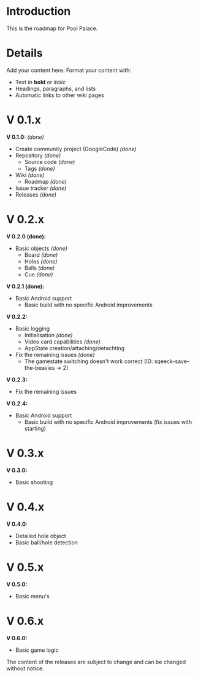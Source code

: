 # Introduction #

This is the roadmap for Pool Palace.


# Details #

Add your content here.  Format your content with:
  * Text in **bold** or _italic_
  * Headings, paragraphs, and lists
  * Automatic links to other wiki pages

# V 0.1.x #

**V 0.1.0:** _(done)_
  * Create community project (GoogleCode) _(done)_
  * Repository _(done)_
    * Source code _(done)_
    * Tags _(done)_
  * Wiki _(done)_
    * Roadmap _(done)_
  * Issue tracker _(done)_
  * Releases _(done)_

# V 0.2.x #

**V 0.2.0 (done):**
  * Basic objects _(done)_
    * Board _(done)_
    * Holes _(done)_
    * Balls _(done)_
    * Cue _(done)_

**V 0.2.1 (done):**
  * Basic Android support
    * Basic build with no specific Android improvements

**V 0.2.2:**
  * Basic logging
    * Initialisation _(done)_
    * Video card capabilities _(done)_
    * AppState creation/attaching/detachting
  * Fix the remaining issues _(done)_
    * The gamestate switching doesn't work correct (ID: sqeeck-save-the-beavies -> 2)

**V 0.2.3:**
  * Fix the remaining issues

**V 0.2.4:**
  * Basic Android support
    * Basic build with no specific Android improvements (fix issues with starting)

# V 0.3.x #

**V 0.3.0:**
  * Basic shooting

# V 0.4.x #

**V 0.4.0:**
  * Detailed hole object
  * Basic ball/hole detection

# V 0.5.x #

**V 0.5.0:**
  * Basic menu's

# V 0.6.x #

**V 0.6.0:**
  * Basic game logic


The content of the releases are subject to change and can be changed without notice.